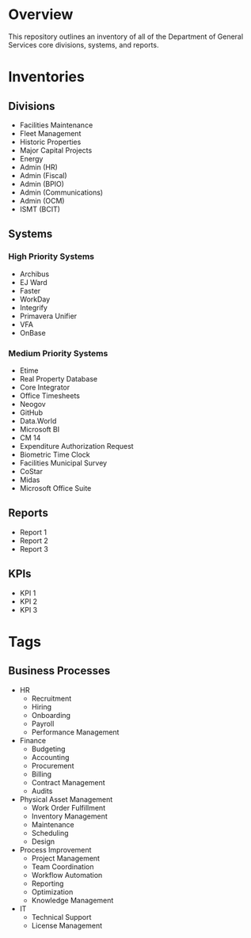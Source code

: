 # Overview
This repository outlines an inventory of all of the Department of General Services core divisions, systems, and reports.


# Inventories

## Divisions
- Facilities Maintenance
- Fleet Management
- Historic Properties
- Major Capital Projects
- Energy
- Admin (HR)
- Admin (Fiscal)
- Admin (BPIO)
- Admin (Communications)
- Admin (OCM)
- ISMT (BCIT)

## Systems

### High Priority Systems
- Archibus
- EJ Ward
- Faster
- WorkDay
- Integrify
- Primavera Unifier
- VFA
- OnBase

### Medium Priority Systems
- Etime
- Real Property Database
- Core Integrator
- Office Timesheets
- Neogov
- GitHub
- Data.World
- Microsoft BI
- CM 14
- Expenditure Authorization Request
- Biometric Time Clock
- Facilities Municipal Survey
- CoStar
- Midas
- Microsoft Office Suite

## Reports
- Report 1
- Report 2
- Report 3

## KPIs
- KPI 1
- KPI 2
- KPI 3

# Tags

## Business Processes
- HR
    - Recruitment
    - Hiring
    - Onboarding
    - Payroll
    - Performance Management
- Finance
    - Budgeting
    - Accounting
    - Procurement
    - Billing
    - Contract Management
    - Audits
- Physical Asset Management
    - Work Order Fulfillment
    - Inventory Management
    - Maintenance
    - Scheduling
    - Design
- Process Improvement
    - Project Management
    - Team Coordination
    - Workflow Automation
    - Reporting
    - Optimization
    - Knowledge Management
- IT
    - Technical Support
    - License Management
